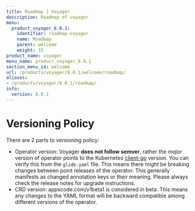 ```yaml
---
title: Roadmap | Voyager
description: Roadmap of voyager
menu:
  product_voyager_8.0.1:
    identifier: roadmap-voyager
    name: Roadmap
    parent: welcome
    weight: 15
product_name: voyager
menu_name: product_voyager_8.0.1
section_menu_id: welcome
url: /products/voyager/8.0.1/welcome/roadmap/
aliases:
- /products/voyager/8.0.1/roadmap/
info:
  version: 8.0.1
---
```


# Versioning Policy

There are 2 parts to versioning policy:

 - Operator version: Voyager __does not follow semver__, rather the _major_ version of operator points to the
Kubernetes [client-go](https://github.com/kubernetes/client-go#branches-and-tags) version. You can verify this
from the `glide.yaml` file. This means there might be breaking changes between point releases of the operator.
This generally manifests as changed annotation keys or their meaning.
Please always check the release notes for upgrade instructions.
 - CRD version: appscode.com/v1beta1 is considered in beta. This means any changes to the YAML format will be backward
compatible among different versions of the operator.
